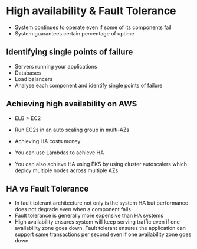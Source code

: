 # High availability & Fault Tolerance

- System continues to operate even if some of its components fail
- System guarantees certain percentage of uptime

## Identifying single points of failure

- Servers running your applications
- Databases
- Load balancers
- Analyse each component and identify single points of failure


## Achieving high availability on AWS

- ELB > EC2 
- Run EC2s in an auto scaling group in multi-AZs
- Achieving HA costs money

- You can use Lambdas to achieve HA
- You can also achieve HA using EKS by using cluster autoscalers which deploy multiple nodes across multiple AZs

## HA vs Fault Tolerance

- In fault tolerant architecture not only is the system HA but performance does not degrade even when a component fails
- Fault tolerance is generally more expensive than HA systems
- High availability ensures system will keep serving traffic even if one availability zone goes down. Fault tolerant ensures the application can support same transactions per second even if one availability zone goes down
